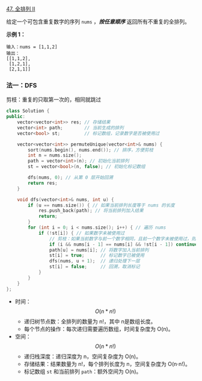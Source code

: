 [47. 全排列 II](https://leetcode.cn/problems/permutations-ii/)

给定一个可包含重复数字的序列 `nums` ，***按任意顺序*** 返回所有不重复的全排列。

**示例 1：**

```
输入：nums = [1,1,2]
输出：
[[1,1,2],
 [1,2,1],
 [2,1,1]]
```



### 法一：DFS

剪枝：重复的只取第一次的，相同就跳过

```cpp
class Solution {
public:
    vector<vector<int>> res; // 存储结果
    vector<int> path;        // 当前生成的排列
    vector<bool> st;         // 标记数组，记录数字是否被使用过

    vector<vector<int>> permuteUnique(vector<int>& nums) {
        sort(nums.begin(), nums.end()); // 排序，方便剪枝
        int n = nums.size();
        path = vector<int>(n); // 初始化当前排列
        st = vector<bool>(n, false); // 初始化标记数组

        dfs(nums, 0); // 从第 0 层开始回溯
        return res;
    }

    void dfs(vector<int>& nums, int u) {
        if (u == nums.size()) { // 如果当前排列长度等于 nums 的长度
            res.push_back(path); // 将当前排列加入结果
            return;
        }
        for (int i = 0; i < nums.size(); i++) { // 遍历 nums
            if (!st[i]) { // 如果数字未被使用过
                // 剪枝：如果当前数字与前一个数字相同，且前一个数字未被使用过，则跳过
                if (i && nums[i - 1] == nums[i] && !st[i - 1]) continue;
                path[u] = nums[i]; // 将数字加入当前排列
                st[i] = true;      // 标记数字已被使用
                dfs(nums, u + 1);  // 递归处理下一层
                st[i] = false;     // 回溯，取消标记
            }
        }
    }
};
```

- 时间：$$O(n*n!)$$
  - 递归树节点数：全排列的数量为 n!，其中 n是数组长度。
  - 每个节点的操作：每次递归需要遍历数组，时间复杂度为 O(n)。
- 空间：$$O(n*n!)$$
  - 递归栈深度：递归深度为 n，空间复杂度为 O(n)。
  - 存储结果：结果数量为 n!，每个排列长度为 n，空间复杂度为 O(n⋅n!)。
  - 标记数组 `st` 和当前排列 `path`：额外空间为 O(n)。